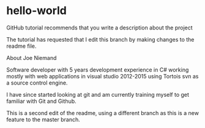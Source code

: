 # hello-world
GitHub tutorial recommends that you write a description about the project

The tutorial has requested that I edit this branch by making changes to the readme file.

About Joe Niemand

Software developer with 5 years development experience in C# working mostly with web applications in visual studio 2012-2015 using Tortois svn as a source control engine.

I have since started looking at git and am currently training myself to get familiar with Git and Github.

This is a second edit of the readme, using a different branch as this is a new feature to the master branch.